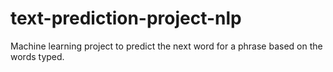 # text-prediction-project-nlp
 Machine learning project to predict the next word for a phrase based on the words typed. 
